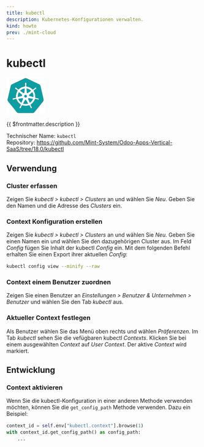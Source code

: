 ```yaml
---
title: kubectl
description: Kubernetes-Konfigurationen verwalten.
kind: howto
prev: ./mint-cloud
---
```


# kubectl

![](attachments/odoo_icons_kubectl.png)

{{ $frontmatter.description }}

Technischer Name: `kubectl`\
Repository: <https://github.com/Mint-System/Odoo-Apps-Vertical-SaaS/tree/18.0/kubectl>

## Verwendung

### Cluster erfassen

Zeigen Sie _kubectl > kubectl > Clusters_ an und wählen Sie _Neu_. Geben Sie den Namen und die Adresse des _Clusters_ ein.

### Context Konfiguration erstellen

Zeigen Sie _kubectl > kubectl > Clusters_ an und wählen Sie _Neu_. Geben Sie einen Namen ein und wählen Sie den dazugehörigen Cluster aus. Im Feld _Config_ fügen Sie Inhalt der kubectl _Config_ ein. Mit dem folgenden Befehl erhalten Sie einen Export ihrer aktuellen _Config_:

```bash
kubectl config view --minify --raw
```

### Context einem Benutzer zuordnen

Zeigen Sie einen Benutzer an _Einstellungen > Benutzer & Unternehmen > Benutzer_ und wählen Sie den Tab _kubectl_ aus.

### Aktueller Context festlegen

Als Benutzer wählen Sie das Menü oben rechts und wählen _Präferenzen_. Im Tab _kubectl_ sehen Sie die vefügbaren kubectl _Contexts_. Klicken Sie bei einem ausgewählten _Context_ auf _User Context_. Der aktive _Context_ wird markiert.

## Entwicklung

### Context aktivieren

Wenn Sie die kubectl-Konfiguration in einer anderen Methode verwenden möchten, können Sie die `get_config_path` Methode verwenden. Dazu ein Beispiel:

```python
context_id = self.env["kubectl.context"].browse(1)
with context_id.get_config_path() as config_path:
	...
```
